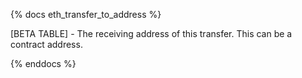 {% docs eth_transfer_to_address %}

[BETA TABLE] - The receiving address of this transfer. This can be a contract address. 

{% enddocs %}